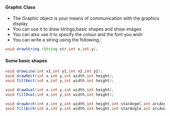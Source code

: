 #### Graphic Class
- The Graphic object is your means of communication with the graphics display
- You can use it to draw strings,basic shapes and show images
- You can also use it to specify the colour and the font you wish
- You can write a string using the following :
```java
void drawString (String str,int x,int y);
```
#### Some basic shapes 
```java
void drawLine(int x1,int y1,int x2,int y2);
void drawRect(int x,int y,int width,int height);
void fillRect(int x,int y,int width,int height);

void drawOval(int x,int y,int width,int height);
void fillOval(int x,int y,int width,int height);

void drawArch(int x,int y,int width,int height,int starAngel,int arcAngle);
void fillArch(int x,int y,int width,int height,int starAngle,int arcAngle);
```
